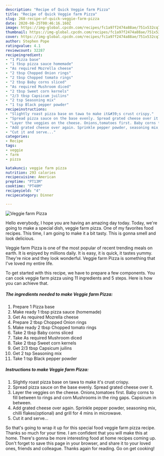 ```yaml
---
description: "Recipe of Quick Veggie farm Pizza"
title: "Recipe of Quick Veggie farm Pizza"
slug: 268-recipe-of-quick-veggie-farm-pizza
date: 2020-08-25T00:46:16.160Z
image: https://img-global.cpcdn.com/recipes/fc1a97f2474a88ae/751x532cq70/veggie-farm-pizza-recipe-main-photo.jpg
thumbnail: https://img-global.cpcdn.com/recipes/fc1a97f2474a88ae/751x532cq70/veggie-farm-pizza-recipe-main-photo.jpg
cover: https://img-global.cpcdn.com/recipes/fc1a97f2474a88ae/751x532cq70/veggie-farm-pizza-recipe-main-photo.jpg
author: Stephen Pope
ratingvalue: 4.1
reviewcount: 32287
recipeingredient:
- "1 Pizza base"
- "1 tbsp pizza sauce homemade"
- "As required Mozrella cheese"
- "2 tbsp Chopped Onion rings"
- "2 tbsp Chopped tomato rings"
- "2 tbsp Baby corns sliced"
- "As required Mushroom diced"
- "2 tbsp Sweet corn kernels"
- "2/3 tbsp Capsicum juilins"
- "2 tsp Seasoning mix"
- "1 tsp Black pepper powder"
recipeinstructions:
- "Slightly roast pizza base on tawa to make it&#39;s crust crispy."
- "Spread pizza sauce on the base evenly. Spread grated cheese over it."
- "Layer the veggies on the cheese. Onions,tomatoes first. Baby corns to fill between to rings and corn Mushrooms in the ring gaps. Capsicum in between."
- "Add grated cheese over again. Sprinkle pepper powder, seasoning mix, chilli flakes(optional) and grill for 4 mins in microwave."
- "Cut it and serve..."
categories:
- Recipe
tags:
- veggie
- farm
- pizza

katakunci: veggie farm pizza 
nutrition: 293 calories
recipecuisine: American
preptime: "PT13M"
cooktime: "PT40M"
recipeyield: "4"
recipecategory: Dinner

---
```



![Veggie farm Pizza](https://img-global.cpcdn.com/recipes/fc1a97f2474a88ae/751x532cq70/veggie-farm-pizza-recipe-main-photo.jpg)

Hello everybody, I hope you are having an amazing day today. Today, we're going to make a special dish, veggie farm pizza. One of my favorites food recipes. This time, I am going to make it a bit tasty. This is gonna smell and look delicious.



Veggie farm Pizza is one of the most popular of recent trending meals on earth. It is enjoyed by millions daily. It is easy, it is quick, it tastes yummy. They're nice and they look wonderful. Veggie farm Pizza is something that I've loved my entire life.


To get started with this recipe, we have to prepare a few components. You can cook veggie farm pizza using 11 ingredients and 5 steps. Here is how you can achieve that.

<!--inarticleads1-->

##### The ingredients needed to make Veggie farm Pizza:

1. Prepare 1 Pizza base
1. Make ready 1 tbsp pizza sauce (homemade)
1. Get As required Mozrella cheese
1. Prepare 2 tbsp Chopped Onion rings
1. Make ready 2 tbsp Chopped tomato rings
1. Take 2 tbsp Baby corns sliced
1. Take As required Mushroom diced
1. Take 2 tbsp Sweet corn kernels
1. Get 2/3 tbsp Capsicum juilins
1. Get 2 tsp Seasoning mix
1. Take 1 tsp Black pepper powder




<!--inarticleads2-->

##### Instructions to make Veggie farm Pizza:

1. Slightly roast pizza base on tawa to make it&#39;s crust crispy.
1. Spread pizza sauce on the base evenly. Spread grated cheese over it.
1. Layer the veggies on the cheese. Onions,tomatoes first. Baby corns to fill between to rings and corn Mushrooms in the ring gaps. Capsicum in between.
1. Add grated cheese over again. Sprinkle pepper powder, seasoning mix, chilli flakes(optional) and grill for 4 mins in microwave.
1. Cut it and serve...




So that's going to wrap it up for this special food veggie farm pizza recipe. Thanks so much for your time. I am confident that you will make this at home. There's gonna be more interesting food at home recipes coming up. Don't forget to save this page in your browser, and share it to your loved ones, friends and colleague. Thanks again for reading. Go on get cooking!
